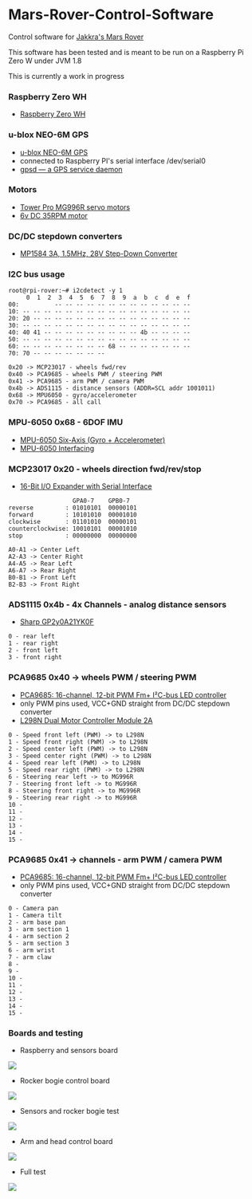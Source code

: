 # Mars-Rover-Control-Software
Control software for [Jakkra's Mars Rover](https://github.com/jakkra/Mars-Rover)

This software has been tested and is meant to be run on a Raspberry Pi Zero W under JVM 1.8

This is currently a work in progress


### Raspberry Zero WH

- [Raspberry Zero WH](https://www.raspberrypi.org/blog/zero-wh/)

### u-blox NEO-6M GPS 

- [u-blox NEO-6M GPS](https://www.u-blox.com/en/product/neo-6-series)
- connected to Raspberry PI's serial interface /dev/serial0
- [gpsd — a GPS service daemon](https://gpsd.gitlab.io/gpsd/)

### Motors

- [Tower Pro MG996R servo motors](http://www.towerpro.com.tw/product/mg996r/)
- [6v DC 35RPM motor](https://www.amazon.com/uxcell-Electric-1-1kg-cm-Loading-Torque/dp/B07F5X5S39/ref=sr_1_6?dchild=1&keywords=6v+dc+motor&qid=1588118804&sr=8-6)

### DC/DC stepdown converters

- [MP1584 3A, 1.5MHz, 28V Step-Down Converter](https://www.haoyuelectronics.com/Attachment/MP1584/MP1584.pdf)

### I2C bus usage

```
root@rpi-rover:~# i2cdetect -y 1
     0  1  2  3  4  5  6  7  8  9  a  b  c  d  e  f
00:          -- -- -- -- -- -- -- -- -- -- -- -- -- 
10: -- -- -- -- -- -- -- -- -- -- -- -- -- -- -- -- 
20: 20 -- -- -- -- -- -- -- -- -- -- -- -- -- -- -- 
30: -- -- -- -- -- -- -- -- -- -- -- -- -- -- -- -- 
40: 40 41 -- -- -- -- -- -- -- -- -- 4b -- -- -- -- 
50: -- -- -- -- -- -- -- -- -- -- -- -- -- -- -- -- 
60: -- -- -- -- -- -- -- -- 68 -- -- -- -- -- -- -- 
70: 70 -- -- -- -- -- -- --    

0x20 -> MCP23017 - wheels fwd/rev
0x40 -> PCA9685 - wheels PWM / steering PWM
0x41 -> PCA9685 - arm PWM / camera PWM
0x4b -> ADS1115 - distance sensors (ADDR=SCL addr 1001011)
0x68 -> MPU6050 - gyro/accelerometer
0x70 -> PCA9685 - all call
```

### MPU-6050 0x68 - 6DOF IMU

- [MPU-6050 Six-Axis (Gyro + Accelerometer)](https://invensense.tdk.com/products/motion-tracking/6-axis/mpu-6050/)
- [MPU-6050 Interfacing](https://www.teachmemicro.com/beaglebone-black-mpu6050-i2c-tutorial-part-2/)


### MCP23017 0x20 - wheels direction fwd/rev/stop

- [16-Bit I/O Expander with Serial Interface](http://ww1.microchip.com/downloads/en/DeviceDoc/20001952C.pdf)

```
                  GPA0-7    GPB0-7
reverse         : 01010101  00000101
forward         : 10101010  00001010
clockwise       : 01101010  00000101
counterclockwise: 10010101  00001010
stop            : 00000000  00000000

A0-A1 -> Center Left
A2-A3 -> Center Right
A4-A5 -> Rear Left
A6-A7 -> Rear Right
B0-B1 -> Front Left
B2-B3 -> Front Right
```

### ADS1115 0x4b - 4x Channels - analog distance sensors

- [Sharp GP2y0A21YK0F](https://global.sharp/products/device/lineup/data/pdf/datasheet/gp2y0a21yk_e.pdf)

```
0 - rear left
1 - rear right
2 - front left
3 - front right
```

### PCA9685 0x40 -> wheels PWM / steering PWM

- [PCA9685: 16-channel, 12-bit PWM Fm+ I²C-bus LED controller](https://www.nxp.com/products/power-management/lighting-driver-and-controller-ics/ic-led-controllers/16-channel-12-bit-pwm-fm-plus-ic-bus-led-controller:PCA9685)
- only PWM pins used, VCC+GND straight from DC/DC stepdown converter
- [L298N Dual Motor Controller Module 2A](https://www.hackerstore.nl/pdfs/tutorial298.pdf)

```
0 - Speed front left (PWM) -> to L298N
1 - Speed front right (PWM) -> to L298N
2 - Speed center left (PWM) -> to L298N
3 - Speed center right (PWM) -> to L298N
4 - Speed rear left (PWM) -> to L298N
5 - Speed rear right (PWM) -> to L298N
6 - Steering rear left -> to MG996R
7 - Steering front left -> to MG996R
8 - Steering front right -> to MG996R
9 - Steering rear right -> to MG996R
10 -
11 -
12 -
13 -
14 -
15 -
```

### PCA9685 0x41 -> channels - arm PWM / camera PWM

- [PCA9685: 16-channel, 12-bit PWM Fm+ I²C-bus LED controller](https://www.nxp.com/products/power-management/lighting-driver-and-controller-ics/ic-led-controllers/16-channel-12-bit-pwm-fm-plus-ic-bus-led-controller:PCA9685)
- only PWM pins used, VCC+GND straight from DC/DC stepdown converter

```
0 - Camera pan
1 - Camera tilt
2 - arm base pan
3 - arm section 1
4 - arm section 2
5 - arm section 3
6 - arm wrist
7 - arm claw
8 -
9 -
10 -
11 -
12 -
13 -
14 -
15 -
```

### Boards and testing

- Raspberry and sensors board

<img src="./Rover/images/sensorsboard.jpg"/>

- Rocker bogie control board

<img src="./Rover/images/rockerbogieboard.jpg"/>

- Sensors and rocker bogie test

<img src="./Rover/images/sensors_and_rockerbogie_test.jpg"/>

- Arm and head control board

<img src="./Rover/images/arm_and_head_board.jpg"/>

- Full test

<img src="./Rover/images/fulltest.jpg"/>
